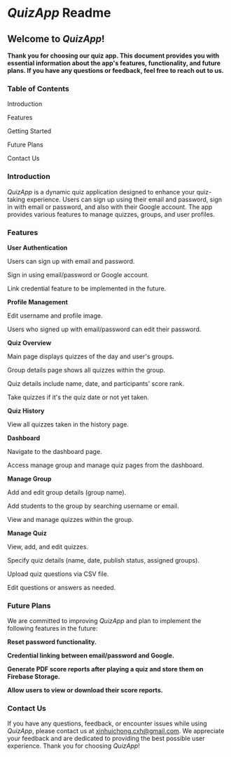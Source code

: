 # _QuizApp_ Readme



## Welcome to _QuizApp_!

**Thank you for choosing our quiz app. This document provides you with essential information about the app's features, functionality, and future plans. If you have any questions or feedback, feel free to reach out to us.**


### Table of Contents

Introduction

Features

Getting Started

Future Plans

Contact Us


### Introduction

_QuizApp_ is a dynamic quiz application designed to enhance your quiz-taking experience. Users can sign up using their email and password, sign in with email or password, and also with their Google account. The app provides various features to manage quizzes, groups, and user profiles.

### Features


**User Authentication**

Users can sign up with email and password.

Sign in using email/password or Google account.

Link credential feature to be implemented in the future.


**Profile Management**

Edit username and profile image.

Users who signed up with email/password can edit their password.


**Quiz Overview**

Main page displays quizzes of the day and user's groups.

Group details page shows all quizzes within the group.

Quiz details include name, date, and participants' score rank.

Take quizzes if it's the quiz date or not yet taken.


**Quiz History**

View all quizzes taken in the history page.


**Dashboard**

Navigate to the dashboard page.

Access manage group and manage quiz pages from the dashboard.


**Manage Group**

Add and edit group details (group name).

Add students to the group by searching username or email.

View and manage quizzes within the group.


**Manage Quiz**

View, add, and edit quizzes.

Specify quiz details (name, date, publish status, assigned groups).

Upload quiz questions via CSV file.

Edit questions or answers as needed.


### Future Plans

We are committed to improving _QuizApp_ and plan to implement the following features in the future:

**Reset password functionality.**

**Credential linking between email/password and Google.**

**Generate PDF score reports after playing a quiz and store them on Firebase Storage.**

**Allow users to view or download their score reports.**


### Contact Us
If you have any questions, feedback, or encounter issues while using _QuizApp_, please contact us at xinhuichong.cxh@gmail.com. We appreciate your feedback and are dedicated to providing the best possible user experience. Thank you for choosing _QuizApp_!
